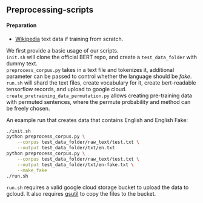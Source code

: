 ## Preprocessing-scripts
#### Preparation
- [Wikipedia](https://dumps.wikimedia.org/) text data if training from scratch.  

We first provide a basic usage of our scripts.  
``init.sh`` will clone the official BERT repo, and create a ``test_data_folder`` with dummy text.  
``preprocess_corpus.py`` takes in a text file and tokenizes it, additional parameter can be passed to control whether
the language should be *fake*.  
``run.sh`` will shard the text files, create vocabulary for it, create bert-readable tensorflow records, and upload to google cloud.  
``create_pretraining_data_permutation.py`` allows creating pre-training data with permuted sentences, where the permute probability and method can be freely chosen.

An example run that creates data that contains English and English Fake:
```bash
./init.sh
python preprocess_corpus.py \
    --corpus test_data_folder/raw_text/test.txt \
    --output test_data_folder/txt/en.txt
python preprocess_corpus.py \
    --corpus test_data_folder/raw_text/test.txt \
    --output test_data_folder/txt/en-fake.txt \
    --make_fake
./run.sh
```

``run.sh`` requires a valid google cloud storage bucket to upload the data to gcloud. 
It also requires [gsutil](https://cloud.google.com/storage/docs/gsutil_install) to copy the files to the bucket.
